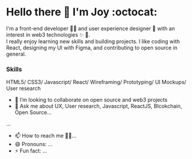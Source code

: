  # Hello there :wave: I'm Joy :octocat:



I'm a front-end developer :woman_technologist: and user experience designer :art: with an interest in web3 technologies :sparkles: :dizzy:.<br> I really enjoy learning new skills and building projects. I like coding with React, designing my UI with Figma, and contributing to open source in general.

### Skills
HTML5/ CSS3/ Javascript/ React/ Wireframing/ Prototyping/ UI Mockups/ User research

- 👯 I’m looking to collaborate on open source and web3 projects
- 💬 Ask me about UX, User research, Javascript, ReactJS, Blcokchain, Open Source...

...
- 📫 How to reach me :pushpin::confetti_ball:...
- 😄 Pronouns: ...
- ⚡ Fun fact: ...

